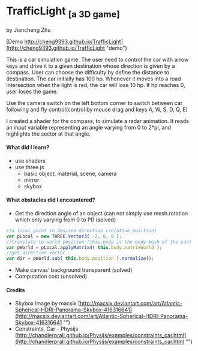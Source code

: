 # TrafficLight <sub>[a 3D game]</sub>
by Jiancheng Zhu

[Demo http://cheng9393.github.io/TrafficLight](http://cheng9393.github.io/TrafficLight "demo")

This is a car simulation game. The user need to control the car with arrow keys and drive it to a given destination whose direction is given by a compass. User can choose the difficulty by define the distance to destination. The car initially has 100 hp. Whenever it moves into a road intersection when the light is red, the car will lose 10 hp. If hp reaches 0, user loses the game.

Use the camera switch on the left bottom corner to switch between car following and fly control(control by mouse drag and keys A, W, S, D, Q, E)

I created a shader for the compass, to simulate a radar animation. It reads an input variable representing an angle varying from 0 to 2*pi, and highlights the sector at that angle.

#### What did I learn?
- use shaders
- use three.js
  - basic object, material, scene, camera
  - mirror
  - skybox


#### What obstacles did I encountered?
 - Get the direction angle of an object (can not simply use mesh.rotation which only varying from 0 to PI) (solved)
 
 ```javascript
 //a local point in desired direction (relative position)
 var pLocal = new THREE.Vector3( -2, 0, 0 );
 //translate to world position (this.body is the body mesh of the car)
 var pWorld = pLocal.applyMatrix4( this.body.matrixWorld );
 //get direction vector
 var dir = pWorld.sub( this.body.position ).normalize();
 ```
 - Make canvas' background transparent (solved)
 - Computation cost (unsolved)


#### Credits
 - Skybox image by macsix
 [http://macsix.deviantart.com/art/Atlantic-Spherical-HDRI-Panorama-Skybox-416316641](http://macsix.deviantart.com/art/Atlantic-Spherical-HDRI-Panorama-Skybox-416316641 "")
 - Constraints, Car - Physijs
 [http://chandlerprall.github.io/Physijs/examples/constraints_car.html](http://chandlerprall.github.io/Physijs/examples/constraints_car.html "")
